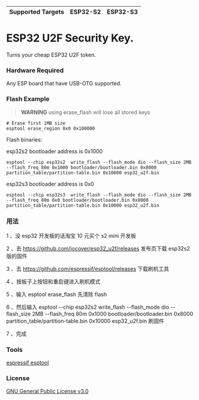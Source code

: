 | Supported Targets | ESP32-S2 | ESP32-S3 |
| ----------------- | -------- | -------- |

# ESP32 U2F Security Key.

Turns your cheap ESP32 U2F token.

### Hardware Required

Any ESP board that have USB-OTG supported.

### Flash Example

> **WARNING**
> using erase_flash will lose all stored keys

```
# Erase first 1MB size
esptool erase_region 0x0 0x100000
```

Flash binaries:

esp32s2
bootloader address is 0x1000

```
esptool --chip esp32s2  write_flash --flash_mode dio --flash_size 2MB --flash_freq 80m 0x1000 bootloader/bootloader.bin 0x8000 partition_table/partition-table.bin 0x10000 esp32_u2f.bin
```

esp32s3
bootloader address is 0x0

```
esptool --chip esp32s3  write_flash --flash_mode dio --flash_size 2MB --flash_freq 80m 0x0 bootloader/bootloader.bin 0x8000 partition_table/partition-table.bin 0x10000 esp32_u2f.bin

```

### 用法

1 、没 esp32 开发板的话淘宝 10 元买个 s2 mini 开发板 

2 、去 https://github.com/jocover/esp32_u2f/releases 发布页下载 esp32s2 版的固件 

3 、去 https://github.com/espressif/esptool/releases 下载刷机工具 

4 、按板子上按钮和重启键进入刷机模式 

5 、输入 esptool erase_flash 先清除 flash 

6 、然后输入 esptool --chip esp32s2 write_flash --flash_mode dio --flash_size 2MB --flash_freq 80m 0x1000 bootloader/bootloader.bin 0x8000 partition_table/partition-table.bin 0x10000 esp32_u2f.bin 刷固件 

7 、完成 

### Tools

[espressif esptool](https://github.com/espressif/esptool/releases)

### License

[GNU General Public License v3.0](https://www.gnu.org/licenses/gpl-3.0.html)
